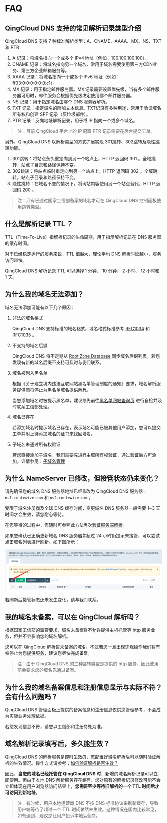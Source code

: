 ---
---

# FAQ

## QingCloud DNS 支持的常见解析记录类型介绍

QingCloud DNS 支持 7 种标准解析类型：A、CNAME、AAAA、MX、NS、TXT 和 PTR

1. A 记录：将域名指向一个或多个 IPv4 地址（例如：100.100.100.100）。
2. CNAME 记录：将域名指向另一个域名，常用于域名需要使用第三方CDN业务、第三方企业邮箱服务等。
3. AAAA 记录：将域名指向一个或多个 IPv6 地址（例如：ff03:0:0:0:0:0:0:c1）。
4. MX 记录：用于指定邮件服务器。MX 记录需要设置优先级，当有多个邮件服务器可用时，邮件服务会根据优先级决定使用哪个邮件服务器。
5. NS 记录：用于指定域名由哪个 DNS 服务器解析。
6. TXT 记录：指定域名的附加文本信息。TXT记录有多种用途，常用于验证域名所有权和创建 SPF 记录（反垃圾邮件）。
7. PTR 记录：反向地址解析记录，用于将 IP 指向一个或多个域名。

> 注：目前 QingCloud 平台上的 IP 配置 PTR 记录需要在后台提交工单。

另外，QingCloud DNS 以解析类型的方式扩展实现 301跳转、302跳转及隐性跳转功能。

1. 301跳转：将站点永久重定向到另一个站点上，HTTP 返回码 301 。全域跳转，站点子目录和路径保持不变。
2. 302跳转：将站点临时重定向到另一个站点上，HTTP 返回码 302 。全域跳转，站点子目录和路径保持不变。
3. 隐性跳转：在域名不变的情况下，将网站内容使用另一个站点替代，HTTP 返回码 200 。

> 注：只有已通过国家工信部备案的域名才可在 QingCloud DNS 控制面板使用跳转类型。

## 什么是解析记录 TTL ？

TTL（Time-To-Live）指解析记录的生命周期，用于指示解析记录在 DNS 服务器的缓存时间。

对于已经稳定运行的服务来说，TTL 值越大，理论平均 DNS 解析时延越小，服务访问越快。

QingCloud DNS 解析记录 TTL 可以选择 1 分钟、 10 分钟、 2 小时、 12 小时和 1 天。

## 为什么我的域名无法添加？

域名无法添加可能有以下几个原因：

1. 非法的域名格式

    QingCloud DNS 支持标准的域名格式，域名格式标准参考 [RFC1034](https://tools.ietf.org/html/rfc1034) 和 [RFC1035](https://tools.ietf.org/html/rfc1035) 。

2. 不支持的域名后缀

    QingCloud DNS 将不定期从 [Root Zone Database](https://www.iana.org/domains/root/db) 同步域名后缀列表，若您发现有新的域名后缀不支持可及时与我们联系。

3. 域名被列入黑名单

    根据《关于建立境内违法互联网站黑名单管理制度的通知》要求，域名解析服务提供商将停止为黑名单域名提供解析。

    当您添加域名时被提示黑名单，建议您先前往[黑名单网站查询页](http://www.beian.miit.gov.cn/icp/publish/query/icpBlacklistInfo_showPage.action) 进行自检并及时联系工信部处理。

4. 域名已存在

    若添加域名时提示域名已存在，表示域名可能已被其他用户添加，您可以提交工单并附上待添加域名的证书来找回域名。

5. 子域名未通过所有权验证

    若您直接添加子域名，我们需要先进行主域所有权验证，通过验证后方可添加。详情参见：[子域名管理](dns_subzone)

## 为什么 NameServer 已修改，但接管状态仍未变化？

请先确保您的域名 DNS 服务器地址已经修改为 QingCloud DNS 服务器：`ns1.routewize.com` 和 `ns2.routewize.com` 。

受限于域名注册商及全球 DNS 缓存时间，变更域名 DNS 服务器一般需要 1~3 天时间才会生效，请您耐心等待。

在您等待的过程中，您随时可参照此方法再次[验证服务端解析](dns_check)。

如果您确认已正确更新域名 DNS 服务器并超过 24 小时仍提示未接管，可以尝试点击域名列表进行刷新。如下图所示：

![域名列表刷新](_images/dns_list_refresh.png)

若刷新后接管状态还未发生变化，请与我们联系。

## 我的域名未备案，可以在 QingCloud 解析吗？

根据国家工信部的监管要求，域名未备案将不允许提供主机托管等 http 服务业务，但并不会影响您的域名解析。

您可以在 QingCloud 解析暂未备案的域名，不过若您一旦出现违规操作我们将有权停止为您提供服务，建议您尽快完成备案。

> 注：由于 QingCloud DNS 的三种跳转类型是提供的 http 服务，因此使用前会要求您的域名先通过备案。

## 为什么我的域名备案信息和注册信息显示与实际不符？会有什么问题吗？

QingCloud DNS 管理面板上提供的备案信息和注册信息仅供您管理参考，不会成为实际业务处理依据。

若您发现信息不符，请您以工信部和注册商处为准。

## 域名解析记录填写后，多久能生效？

QingCloud DNS 的解析服务是即时生效的，您配置好域名解析后可以随时验证解析的生效情况。操作方式请参考：[如何验证解析是否生效？](dns_check)

因此，**当您的域名已经托管在 QingCloud DNS 时**，新增的域名解析记录可以立即使用。但由于本地 DNS 解析服务存在缓存，您对原有的解析记录修改可能不会立即体现在用户浏览器访问结果上，**您需要至少等待旧解析的一个 TTL 时间后才可访问到新地址**。

> 注：有时候，用户本地运营商 DNS 不按 DNS 标准协议来刷新缓存，导致用户端等待了超过一个 TTL 时间依然未生效。这种情况在国内比较常见，如有遇到，建议您让用户投诉本地运营商。
